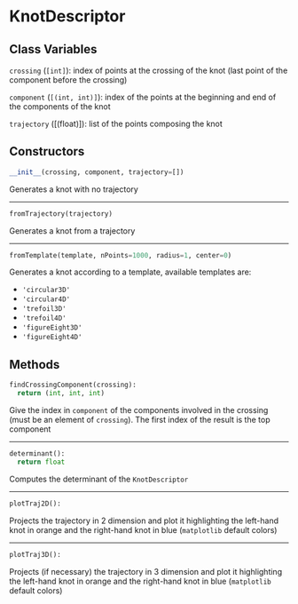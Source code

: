 # KnotDescriptor

## Class Variables

`crossing` (`[int]`): index of points at the crossing of the knot (last point of the component before the crossing)

`component` (`[(int, int)]`): index of the points at the beginning and end of the components of the knot

`trajectory` ([(float)]): list of the points composing the knot

## Constructors

```python
__init__(crossing, component, trajectory=[])
```
Generates a knot with no trajectory

---

```python
fromTrajectory(trajectory)
```
Generates a knot from a trajectory

---

```python
fromTemplate(template, nPoints=1000, radius=1, center=0)
```

Generates a knot according to a template, available templates are:
* `'circular3D'`
* `'circular4D'`
* `'trefoil3D'`
* `'trefoil4D'`
* `'figureEight3D'`
* `'figureEight4D'`

## Methods

```python
findCrossingComponent(crossing):
  return (int, int, int)
```
Give the index in `component` of the components involved in the crossing (must be an element of `crossing`). The first index of the result is the top component

---

```python
determinant():
  return float
```
Computes the determinant of the `KnotDescriptor`

---

```python 
plotTraj2D():
```
Projects the trajectory in 2 dimension and plot it highlighting the left-hand knot in orange and the right-hand knot in blue (`matplotlib` default colors)

---

```python
plotTraj3D():
```
Projects (if necessary) the trajectory in 3 dimension and plot it highlighting the left-hand knot in orange and the right-hand knot in blue (`matplotlib` default colors)
